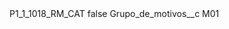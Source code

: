 <?xml version="1.0" encoding="UTF-8"?>
<CustomMetadata xmlns="http://soap.sforce.com/2006/04/metadata" xmlns:xsi="http://www.w3.org/2001/XMLSchema-instance" xmlns:xsd="http://www.w3.org/2001/XMLSchema">
    <label>P1_1_1018_RM_CAT</label>
    <protected>false</protected>
    <values>
        <field>Grupo_de_motivos__c</field>
        <value xsi:type="xsd:string">M01</value>
    </values>
</CustomMetadata>
